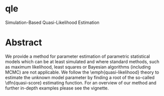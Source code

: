 # qle
Simulation-Based Quasi-Likelihood Estimation

# Abstract
We provide a method for parameter estimation of parametric statistical models which can be at least
simulated and where standard methods, such as maximum likelihood, least squares or Bayesian
algorithms (including MCMC) are not applicable. We follow the \emph{quasi-likelihood} theory to estimate the unknown model parameter by finding a root of the so-called \dfn{quasi-score} estimating function. For an overview of our method and further in-depth examples please see the vignette.
